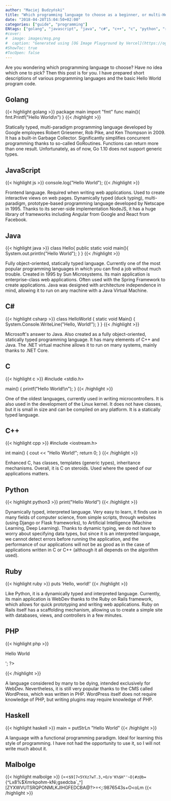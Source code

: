 ```yaml
---
author: "Maciej Budzyński"
title: "Which programming language to choose as a beginner, or multi-Hello World"
date: "2018-04-28T15:04:50+02:00"
categories: ["guide", "programming"]
ENtags: ["golang", "javascript", "java", "c#", "c++", "c", "python", "ruby", "php", "haskell", "programming"]
#cover:
#  image: images/msg.png
#  caption: "Generated using [OG Image Playground by Vercel](https://og-playground.vercel.app/)"
#ShowToc: true
#TocOpen: false
---
```


Are you wondering which programming language to choose? Have no idea which one to pick?
Then this post is for you. I have prepared short descriptions of various programming
languages and the basic Hello World program code.

<!--more-->
Golang
------
{{< highlight golang >}}
package main
import "fmt"
func main(){
    fmt.Printf("Hello World\n")
}
{{< /highlight >}}

Statically typed, multi-paradigm programming language developed by Google employees
Robert Griesemer, Rob Pike, and Ken Thompson in 2009. It has a built-in Garbage Collector.
Significantly simplifies concurrent programming thanks to so-called GoRoutines. Functions
can return more than one result. Unfortunately, as of now, Go 1.10 does not support
generic types.

JavaScript
----------
{{< highlight js >}}
console.log("Hello World");
{{< /highlight >}}

Frontend language. Required when writing web applications. Used to create interactive
views on web pages. Dynamically typed (duck typing), multi-paradigm, prototype-based
programming language developed by Netscape in 1995. Thanks to its server-side
implementation NodeJS, it has a huge library of frameworks including Angular from Google
and React from Facebook.

Java
----
{{< highlight java >}}
class Hello{
    public static void main(){
        System.out.println("Hello World");
    }
}
{{< /highlight >}}

Fully object-oriented, statically typed language. Currently one of the most popular
programming languages in which you can find a job without much trouble. Created in 1995
by Sun Microsystems. Its main application is enterprise-class web applications. Often
used with the Spring Framework to create applications. Java was designed with
architecture independence in mind, allowing it to run on any machine with a Java Virtual
Machine.

C#
--
{{< highlight csharp >}}
class HelloWorld
{
    static void Main()
    {
        System.Console.WriteLine("Hello, World!");
    }
}
{{< /highlight >}}

Microsoft's answer to Java. Also created as a fully object-oriented, statically typed
programming language. It has many elements of C++ and Java. The .NET virtual machine
allows it to run on many systems, mainly thanks to .NET Core.

C
-
{{< highlight c >}}
#include <stdio.h>

main()
{
    printf("Hello World!\n");
}
{{< /highlight >}}

One of the oldest languages, currently used in writing microcontrollers. It is also used
in the development of the Linux kernel. It does not have classes, but it is small in size
and can be compiled on any platform. It is a statically typed language.

C++
---
{{< highlight cpp >}}
#include <iostream.h>

int main()
{
    cout << "Hello World!";
    return 0;
}
{{< /highlight >}}

Enhanced C, has classes, templates (generic types), inheritance mechanisms. Overall, it
is C on steroids. Used where the speed of our applications matters.

Python
------
{{< highlight python3 >}}
print("Hello World")
{{< /highlight >}}

Dynamically typed, interpreted language. Very easy to learn, it finds use in many fields
of computer science, from simple scripts, through websites (using Django or Flask
frameworks), to Artificial Intelligence (Machine Learning, Deep Learning). Thanks to
dynamic typing, we do not have to worry about specifying data types, but since it is an
interpreted language, we cannot detect errors before running the application, and the
performance of our applications will not be as good as in the case of applications
written in C or C++ (although it all depends on the algorithm used).

Ruby
----
{{< highlight ruby >}}
puts 'Hello, world!'
{{< /highlight >}}

Like Python, it is a dynamically typed and interpreted language. Currently, its main
application is WebDev thanks to the Ruby on Rails framework, which allows for quick
prototyping and writing web applications. Ruby on Rails itself has a scaffolding
mechanism, allowing us to create a simple site with databases, views, and controllers in
a few minutes.

PHP
---
{{< highlight php >}}
<?php echo '<p>Hello World</p>'; ?> 
{{< /highlight >}}

A language considered by many to be dying, intended exclusively for WebDev. Nevertheless,
it is still very popular thanks to the CMS called WordPress, which was written in PHP.
WordPress itself does not require knowledge of PHP, but writing plugins may require
knowledge of PHP.

Haskell
-------
{{< highlight haskell >}}
main = putStrLn "Hello World"
{{< /highlight >}}

A language with a functional programming paradigm. Ideal for learning this style of
programming. I have not had the opportunity to use it, so I will not write much about it.

Malbolge
--------
{{< highlight malbolge >}}
(=<`$9]7<5YXz7wT.3,+O/o'K%$H"'~D|#z@b=`{^Lx8%$Xmrkpohm-kNi;gsedcba`_^]\[ZYXWVUTSRQPONMLKJIHGFEDCBA@?>=<;:9876543s+O<oLm
{{< /highlight >}}